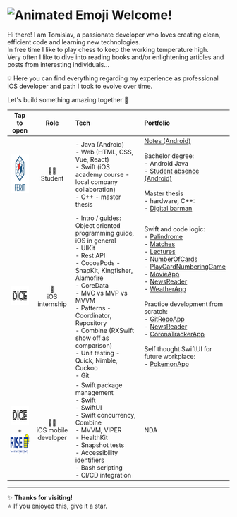 # <img src="https://iam-weijie.github.io/wave/hand-emoji.svg" alt="Animated Emoji"> Welcome!

Hi there! I am Tomislav, a passionate developer who loves creating clean, efficient code and learning new technologies.<br>
In free time I like to play chess to keep the working temperature high.<br> 
Very often I like to dive into reading books and/or enlightening articles and posts from interesting individuals...

💡 Here you can find everything regarding my experience as professional iOS developer and path I took to evolve over time.
 
Let's build something amazing together 🚀

<p align="center">

</p>

| Tap to open | Role | Tech | Portfolio |
|:----------------:|:----------------:|:----------------|:----------------|
| [<img src="/ferit_logo.png" alt="Logo" width="88" height="88">](https://www.ferit.unios.hr/) | 👨‍🎓<br>Student | - Java (Android)<br>- Web (HTML, CSS, Vue, React)<br>- Swift (iOS academy course - local company collaboration)<br>- C++ - master thesis | [Notes (Android)](https://github.com/TomislavGelesic/Notes---android-app)<br><br>Bachelor degree:<br>- Android Java<br>- [Student absence (Android)](https://github.com/TomislavGelesic/StudentAbsence---android-app)<br><br>Master thesis<br>- hardware, C++:<br>- [Digital barman](https://repozitorij.etfos.hr/islandora/object/etfos:3321) |
| [<img src="/dice_logo.svg" alt="Logo" width="88" height="44">](https://www.linkedin.com/company/dice-digital-innovation-center/posts/?feedView=all) | 🌱<br>iOS internship | - Intro / guides: Object oriented programming guide, iOS in general<br>- UIKit<br>- Rest API<br>- CocoaPods - SnapKit, Kingfisher, Alamofire<br>- CoreData<br>- MVC vs MVP vs MVVM<br>- Patterns - Coordinator, Repository<br>- Combine (RXSwift show off as comparison)<br>- Unit testing - Quick, Nimble, Cuckoo<br>- Git | Swift and code logic:<br>- [Palindrome](https://github.com/TomislavGelesic/PalindromeSwiftUI)<br>- [Matches](https://github.com/TomislavGelesic/TASK-Matches)<br>- [Lectures](https://github.com/TomislavGelesic/TASK-Lectures)<br>- [NumberOfCards](https://github.com/TomislavGelesic/TASK-NumberOfCards)<br>- [PlayCardNumberingGame](https://github.com/TomislavGelesic/PlayCardNumberingGameSwiftUI)<br>- [MovieApp](https://github.com/TomislavGelesic/TASK-MovieApp)<br>- [NewsReader](https://github.com/TomislavGelesic/TASK-NewsReader)<br>- [WeatherApp](https://github.com/TomislavGelesic/TASK-WeatherApp)<br><br>Practice development from scratch:<br>- [GitRepoApp](https://github.com/TomislavGelesic/TASK-GitRepoApp)<br>- [NewsReader](https://github.com/TomislavGelesic/NewsReaderSwiftUI)<br>- [CoronaTrackerApp](https://github.com/TomislavGelesic/CoronaTrackerApp)<br><br>Self thought SwiftUI for future workplace:<br>- [PokemonApp](https://github.com/TomislavGelesic/PokemonAppSwiftUI) |
| [<img src="/dice_logo.svg" alt="Logo" width="88" height="44">](https://www.linkedin.com/company/dice-digital-innovation-center/posts/?feedView=all) <br>+<br> [<img src="/rise_logo.png" alt="Logo" width="88" height="44">](https://www.rise-world.com/) | 👨‍💻<br>iOS mobile developer | - Swift package management<br>- Swift<br>- SwiftUI<br>- Swift concurrency, Combine<br>- MVVM, VIPER<br>- HealthKit<br>- Snapshot tests<br>- Accessibility identifiers<br>- Bash scripting<br>- CI/CD integration | NDA |

---

✨ **Thanks for visiting!**  
⭐ If you enjoyed this, give it a star. 
